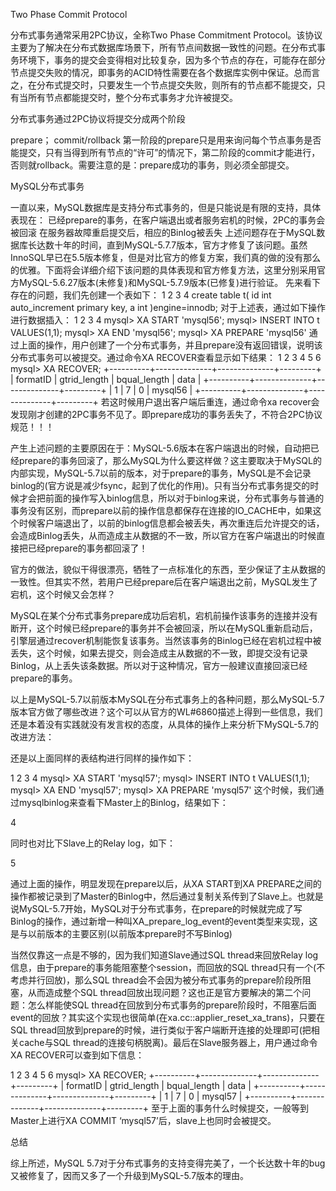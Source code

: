 Two Phase Commit Protocol

分布式事务通常采用2PC协议，全称Two Phase Commitment Protocol。该协议主要为了解决在分布式数据库场景下，所有节点间数据一致性的问题。在分布式事务环境下，事务的提交会变得相对比较复杂，因为多个节点的存在，可能存在部分节点提交失败的情况，即事务的ACID特性需要在各个数据库实例中保证。总而言之，在分布式提交时，只要发生一个节点提交失败，则所有的节点都不能提交，只有当所有节点都能提交时，整个分布式事务才允许被提交。

分布式事务通过2PC协议将提交分成两个阶段

prepare；
commit/rollback
第一阶段的prepare只是用来询问每个节点事务是否能提交，只有当得到所有节点的“许可”的情况下，第二阶段的commit才能进行，否则就rollback。需要注意的是：prepare成功的事务，则必须全部提交。

MySQL分布式事务

一直以来，MySQL数据库是支持分布式事务的，但是只能说是有限的支持，具体表现在：
已经prepare的事务，在客户端退出或者服务宕机的时候，2PC的事务会被回滚
在服务器故障重启提交后，相应的Binlog被丢失
上述问题存在于MySQL数据库长达数十年的时间，直到MySQL-5.7.7版本，官方才修复了该问题。虽然InnoSQL早已在5.5版本修复，但是对比官方的修复方案，我们真的做的没有那么的优雅。下面将会详细介绍下该问题的具体表现和官方修复方法，这里分别采用官方MySQL-5.6.27版本(未修复)和MySQL-5.7.9版本(已修复)进行验证。
先来看下存在的问题，我们先创建一个表如下：
1
2
3
4
create table t(
    id int auto_increment primary key, 
    a int
)engine=innodb;
对于上述表，通过如下操作进行数据插入：
1
2
3
4
mysql> XA START 'mysql56';
mysql> INSERT INTO t VALUES(1,1);
mysql> XA END 'mysql56';
mysql> XA PREPARE 'mysql56'
通过上面的操作，用户创建了一个分布式事务，并且prepare没有返回错误，说明该分布式事务可以被提交。通过命令XA RECOVER查看显示如下结果：
1
2
3
4
5
6
mysql> XA RECOVER;
+----------+--------------+--------------+---------+
| formatID | gtrid_length | bqual_length | data    |
+----------+--------------+--------------+---------+
| 1        | 7            | 0            | mysql56 |
+----------+--------------+--------------+---------+
若这时候用户退出客户端后重连，通过命令xa recover会发现刚才创建的2PC事务不见了。即prepare成功的事务丢失了，不符合2PC协议规范！！！

产生上述问题的主要原因在于：MySQL-5.6版本在客户端退出的时候，自动把已经prepare的事务回滚了，那么MySQL为什么要这样做？这主要取决于MySQL的内部实现，MySQL-5.7以前的版本，对于prepare的事务，MySQL是不会记录binlog的(官方说是减少fsync，起到了优化的作用)。只有当分布式事务提交的时候才会把前面的操作写入binlog信息，所以对于binlog来说，分布式事务与普通的事务没有区别，而prepare以前的操作信息都保存在连接的IO_CACHE中，如果这个时候客户端退出了，以前的binlog信息都会被丢失，再次重连后允许提交的话，会造成Binlog丢失，从而造成主从数据的不一致，所以官方在客户端退出的时候直接把已经prepare的事务都回滚了！

官方的做法，貌似干得很漂亮，牺牲了一点标准化的东西，至少保证了主从数据的一致性。但其实不然，若用户已经prepare后在客户端退出之前，MySQL发生了宕机，这个时候又会怎样？

MySQL在某个分布式事务prepare成功后宕机，宕机前操作该事务的连接并没有断开，这个时候已经prepare的事务并不会被回滚，所以在MySQL重新启动后，引擎层通过recover机制能恢复该事务。当然该事务的Binlog已经在宕机过程中被丢失，这个时候，如果去提交，则会造成主从数据的不一致，即提交没有记录Binlog，从上丢失该条数据。所以对于这种情况，官方一般建议直接回滚已经prepare的事务。

以上是MySQL-5.7以前版本MySQL在分布式事务上的各种问题，那么MySQL-5.7版本官方做了哪些改进？这个可以从官方的WL#6860描述上得到一些信息，我们还是本着没有实践就没有发言权的态度，从具体的操作上来分析下MySQL-5.7的改进方法：

还是以上面同样的表结构进行同样的操作如下：

1
2
3
4
mysql> XA START 'mysql57';
mysql> INSERT INTO t VALUES(1,1);
mysql> XA END 'mysql57';
mysql> XA PREPARE 'mysql57'
这个时候，我们通过mysqlbinlog来查看下Master上的Binlog，结果如下：

4

同时也对比下Slave上的Relay log，如下：

5

通过上面的操作，明显发现在prepare以后，从XA START到XA PREPARE之间的操作都被记录到了Master的Binlog中，然后通过复制关系传到了Slave上。也就是说MySQL-5.7开始，MySQL对于分布式事务，在prepare的时候就完成了写Binlog的操作，通过新增一种叫XA_prepare_log_event的event类型来实现，这是与以前版本的主要区别(以前版本prepare时不写Binlog)

当然仅靠这一点是不够的，因为我们知道Slave通过SQL thread来回放Relay log信息，由于prepare的事务能阻塞整个session，而回放的SQL thread只有一个(不考虑并行回放)，那么SQL thread会不会因为被分布式事务的prepare阶段所阻塞，从而造成整个SQL thread回放出现问题？这也正是官方要解决的第二个问题：怎么样能使SQL thread在回放到分布式事务的prepare阶段时，不阻塞后面event的回放？其实这个实现也很简单(在xa.cc::applier_reset_xa_trans)，只要在SQL thread回放到prepare的时候，进行类似于客户端断开连接的处理即可(把相关cache与SQL thread的连接句柄脱离)。最后在Slave服务器上，用户通过命令XA RECOVER可以查到如下信息：

1
2
3
4
5
6
mysql> XA RECOVER;
+----------+--------------+--------------+---------+
| formatID | gtrid_length | bqual_length | data    |
+----------+--------------+--------------+---------+
| 1        | 7            | 0            | mysql57 |
+----------+--------------+--------------+---------+
至于上面的事务什么时候提交，一般等到Master上进行XA COMMIT  ‘mysql57’后，slave上也同时会被提交。

总结

综上所述，MySQL 5.7对于分布式事务的支持变得完美了，一个长达数十年的bug又被修复了，因而又多了一个升级到MySQL-5.7版本的理由。